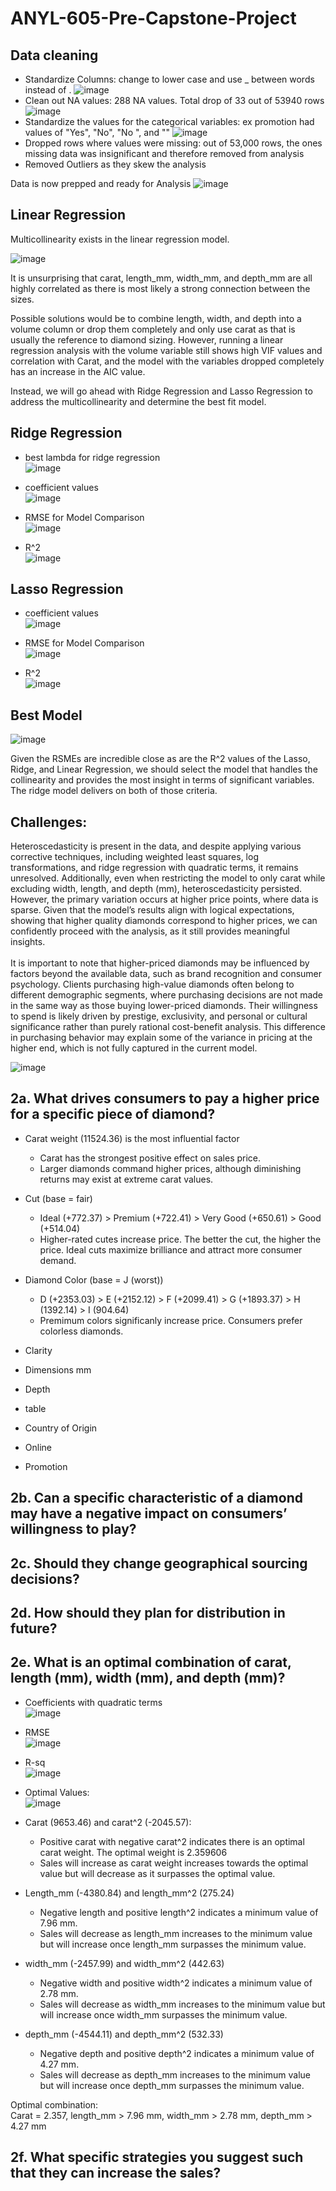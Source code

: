 # ANYL-605-Pre-Capstone-Project


## Data cleaning

* Standardize Columns: change to lower case and use _ between words instead of .
![image](https://github.com/user-attachments/assets/a79b026d-ef13-42d4-b68c-4d13a403aa83)
* Clean out NA values: 288 NA values. Total drop of 33 out of 53940 rows
![image](https://github.com/user-attachments/assets/fd0abfc2-76ac-4214-ad83-b3ae446cf2c9)
* Standardize the values for the categorical variables: ex promotion had values of "Yes", "No", "No ", and ""
![image](https://github.com/user-attachments/assets/706693c2-fdb5-468c-83c9-12ab0a1e09e2)
* Dropped rows where values were missing: out of 53,000 rows, the ones missing data was insignificant and therefore removed from analysis
* Removed Outliers as they skew the analysis

Data is now prepped and ready for Analysis
![image](https://github.com/user-attachments/assets/0068cfcc-b323-4b1f-91d6-24ef4b8188d3)



## Linear Regression

Multicollinearity exists in the linear regression model.

![image](https://github.com/user-attachments/assets/45aecd46-14d5-42f7-bc7f-a063e2688191)

It is unsurprising that carat, length_mm, width_mm, and depth_mm are all highly correlated as there is most likely a strong connection between the sizes. 

Possible solutions would be to combine length, width, and depth into a volume column or drop them completely and only use carat as that is usually the reference to diamond sizing. However, running a linear regression analysis with the volume variable still shows high VIF values and correlation with Carat, and the model with the variables dropped completely has an increase in the AIC value.

Instead, we will go ahead with Ridge Regression and Lasso Regression to address the multicollinearity and determine the best fit model. 

## Ridge Regression 

* best lambda for ridge regression<br>
![image](https://github.com/user-attachments/assets/8ba9e89e-9996-49f6-b1f1-65123f08a81f)

* coefficient values<br>
![image](https://github.com/user-attachments/assets/2b8b059c-71b6-4602-ba82-7f55d32e258e)

* RMSE for Model Comparison<br>
![image](https://github.com/user-attachments/assets/90ec3760-296d-4d00-9ab5-f6bc5e5c7150)

* R^2<br>
![image](https://github.com/user-attachments/assets/8d447a70-90c2-49ed-bce0-06c56230261d)


## Lasso Regression

* coefficient values<br>
![image](https://github.com/user-attachments/assets/68060a7e-fd2a-4474-85fe-922753fb0601)

* RMSE for Model Comparison<br>
![image](https://github.com/user-attachments/assets/302a425a-5fb9-4224-9be3-7849d0d62020)

* R^2<br>
![image](https://github.com/user-attachments/assets/465c0cf4-da3b-46f4-a73b-292804c5ece1)


## Best Model

![image](https://github.com/user-attachments/assets/c09d7ece-f22e-4fd2-a099-3e2a304c539e)

Given the RSMEs are incredible close as are the R^2 values of the Lasso, Ridge, and Linear Regression, we should select the model that handles the collinearity and provides the most insight in terms of significant variables. The ridge model delivers on both of those criteria. 

## Challenges:

Heteroscedasticity is present in the data, and despite applying various corrective techniques, including weighted least squares, log transformations, and ridge regression with quadratic terms, it remains unresolved. Additionally, even when restricting the model to only carat while excluding width, length, and depth (mm), heteroscedasticity persisted. However, the primary variation occurs at higher price points, where data is sparse. Given that the model’s results align with logical expectations, showing that higher quality diamonds correspond to higher prices, we can confidently proceed with the analysis, as it still provides meaningful insights.<br><br>
It is important to note that higher-priced diamonds may be influenced by factors beyond the available data, such as brand recognition and consumer psychology. Clients purchasing high-value diamonds often belong to different demographic segments, where purchasing decisions are not made in the same way as those buying lower-priced diamonds. Their willingness to spend is likely driven by prestige, exclusivity, and personal or cultural significance rather than purely rational cost-benefit analysis. This difference in purchasing behavior may explain some of the variance in pricing at the higher end, which is not fully captured in the current model.

![image](https://github.com/user-attachments/assets/38a7d90c-e69c-4120-92fc-6bec77481182)


## 2a. What drives consumers to pay a higher price for a specific piece of diamond?

* Carat weight (11524.36) is the most influential factor
  * Carat has the strongest positive effect on sales price.
  * Larger diamonds command higher prices, although diminishing returns may exist at extreme carat values.
 
* Cut (base = fair)
  * Ideal (+772.37) > Premium (+722.41) > Very Good (+650.61) > Good (+514.04)
  * Higher-rated cutes increase price. The better the cut, the higher the price. Ideal cuts maximize brilliance and attract more consumer demand.

* Diamond Color (base = J (worst))
  * D (+2353.03) > E (+2152.12) > F (+2099.41) > G (+1893.37) > H (1392.14) > I (904.64)
  * Premimum colors significanly increase price. Consumers prefer colorless diamonds.

* Clarity

* Dimensions mm

* Depth

* table

* Country of Origin

* Online

* Promotion
 

## 2b. Can a specific characteristic of a diamond may have a negative impact on consumers’ willingness to play?



## 2c. Should they change geographical sourcing decisions?



## 2d. How should they plan for distribution in future?



## 2e. What is an optimal combination of carat, length (mm), width (mm), and depth (mm)?

* Coefficients with quadratic terms<br>
![image](https://github.com/user-attachments/assets/541c7fd9-724c-49ff-b7c4-2dd1f7fe8b20)

* RMSE<br>
![image](https://github.com/user-attachments/assets/93448852-645b-45c6-b814-bcb16c588693)

* R-sq<br>
![image](https://github.com/user-attachments/assets/1e35098e-5c42-4135-b6e7-ca8f7be4136a)

* Optimal Values:<br>
![image](https://github.com/user-attachments/assets/55687034-f590-4131-aaf7-73b1ded02c6c)

* Carat (9653.46) and carat^2 (-2045.57):
  * Positive carat with negative carat^2 indicates there is an optimal carat weight. The optimal weight is 2.359606
  * Sales will increase as carat weight increases towards the optimal value but will decrease as it surpasses the optimal value.
* Length_mm (-4380.84) and length_mm^2 (275.24)
  * Negative length and positive length^2 indicates a minimum value of 7.96 mm.
  * Sales will decrease as length_mm increases to the minimum value but will increase once length_mm surpasses the minimum value.
* width_mm (-2457.99) and width_mm^2 (442.63)
  * Negative width and positive width^2 indicates a minimum value of 2.78 mm.
  * Sales will decrease as width_mm increases to the minimum value but will increase once width_mm surpasses the minimum value.
* depth_mm (-4544.11) and depth_mm^2 (532.33)
  * Negative depth and positive depth^2 indicates a minimum value of 4.27 mm.
  * Sales will decrease as depth_mm increases to the minimum value but will increase once depth_mm surpasses the minimum value.

Optimal combination: <br>
Carat = 2.357, length_mm > 7.96 mm, width_mm > 2.78 mm, depth_mm > 4.27 mm


## 2f. What specific strategies you suggest such that they can increase the sales?


